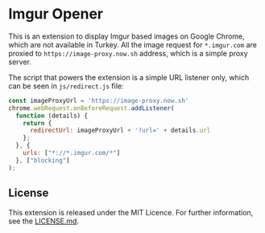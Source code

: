 # Imgur Opener

This is an extension to display Imgur based images on Google Chrome, which are not available in Turkey. All the image request for `*.imgur.com` are proxied to `https://image-proxy.now.sh` address, which is a simple proxy server.

The script that powers the extension is a simple URL listener only, which can be seen in `js/redirect.js` file:

```js
const imageProxyUrl = 'https://image-proxy.now.sh'
chrome.webRequest.onBeforeRequest.addListener(
  function (details) {
    return {
      redirectUrl: imageProxyUrl + '?url=' + details.url
    };
  }, {
    urls: ["*://*.imgur.com/*"]
  }, ["blocking"]
);
```

## License

This extension is released under the MIT Licence. For further information, see the [LICENSE.md](LICENSE.md).
